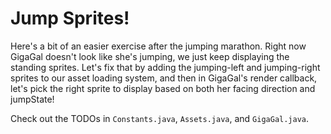 # Jump Sprites!

Here's a bit of an easier exercise after the jumping marathon. Right now GigaGal doesn't look like she's jumping, we just keep displaying the standing sprites. Let's fix that by adding the jumping-left and jumping-right sprites to our asset loading system, and then in GigaGal's render callback, let's pick the right sprite to display based on both her facing direction and jumpState!

Check out the TODOs in `Constants.java`, `Assets.java`, and `GigaGal.java`.
